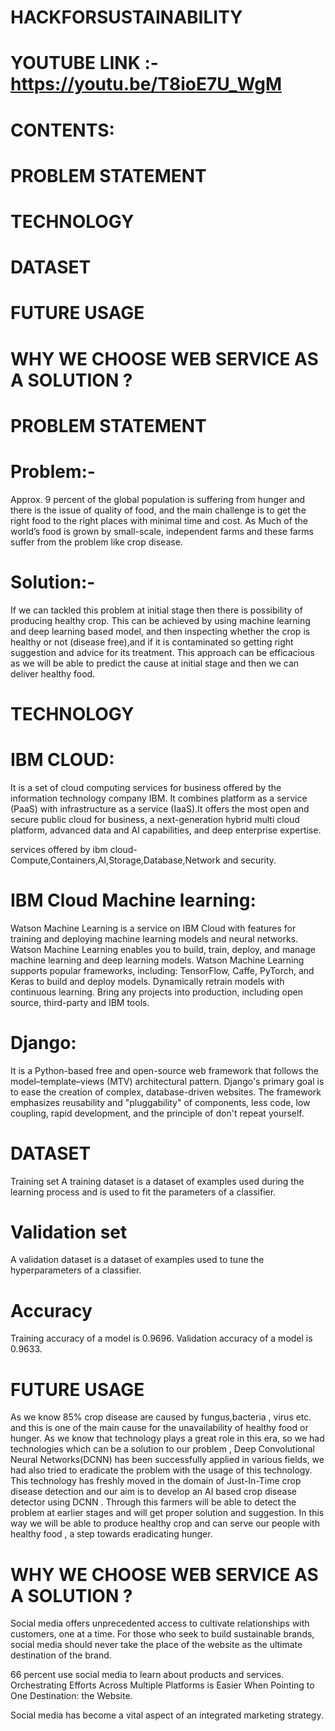 # HACKFORSUSTAINABILITY

# YOUTUBE LINK :- https://youtu.be/T8ioE7U_WgM

# CONTENTS:
   # PROBLEM STATEMENT
   # TECHNOLOGY
  # DATASET
  # FUTURE USAGE
  # WHY WE CHOOSE WEB SERVICE AS A SOLUTION ?
   
# PROBLEM STATEMENT   
# Problem:- 
Approx. 9 percent of the global population is suffering from hunger and there is the issue of quality of food, and the main challenge is to get the right food to the right places with minimal time and cost. 
As Much of the world’s food is grown by small-scale, independent farms and these farms suffer from the problem like crop disease. 

# Solution:- 
If we can tackled this problem at initial stage then there is possibility of producing healthy crop. 
This can be achieved by using machine learning and deep learning based model, and then inspecting whether the crop is healthy or not (disease free),and if it is contaminated so getting right suggestion and advice for its treatment. 
This approach can be efficacious as we will be able to predict the cause at initial stage and then we can deliver healthy food.

# TECHNOLOGY

# IBM CLOUD:

It  is a set of cloud computing services for business offered by the information technology company IBM. It combines platform as a service (PaaS) with infrastructure as a service (IaaS).It offers the most open and secure public cloud for business, a next-generation hybrid multi cloud platform, advanced data and AI capabilities, and deep enterprise expertise.

services offered by ibm cloud-
Compute,Containers,AI,Storage,Database,Network and security.


# IBM Cloud Machine learning:

Watson Machine Learning is a service on IBM Cloud with features for training and deploying machine learning models and neural networks. 
Watson Machine Learning enables you to build, train, deploy, and manage machine learning and deep learning models.
Watson Machine Learning supports popular frameworks, including: TensorFlow, Caffe, PyTorch, and Keras to build and deploy models.
Dynamically retrain models with continuous learning.
Bring any projects into production, including open source, third-party and IBM tools.


# Django:
It is a Python-based free and open-source web framework that follows the model–template–views (MTV) architectural pattern.
Django's primary goal is to ease the creation of complex, database-driven websites.
The framework emphasizes reusability and "pluggability" of components, less code, low coupling, rapid development, and the principle of don't repeat yourself.

# DATASET
Training set
A training dataset is a dataset of examples used during the learning process and is used to fit the parameters of a classifier.

# Validation set 
A validation dataset is a dataset of examples used to tune the hyperparameters of a classifier.

# Accuracy
Training accuracy of a model is 0.9696.
Validation accuracy of a model is 0.9633.

# FUTURE USAGE

As we know 85% crop disease are caused by fungus,bacteria , virus etc. and this is one of the main cause for the unavailability of healthy food or hunger.
As we know that technology plays a great role in this era, so we had technologies which can be a solution to our problem , Deep Convolutional Neural Networks(DCNN) has been successfully applied in various fields, we had also tried to eradicate the problem with the usage of this technology. 
This technology has freshly moved in the domain of Just-In-Time crop disease detection and our aim is to develop an AI based crop disease detector using DCNN .
Through this farmers will be able to detect the problem at earlier stages and will get proper solution and suggestion.
In this way we will be able to produce healthy crop and can serve our people with healthy food , a step towards eradicating hunger.  

# WHY WE CHOOSE WEB SERVICE AS A SOLUTION ?
Social media offers unprecedented access to cultivate relationships with customers, one at a time. For those who seek to build sustainable brands, social media should never take the place of the website as the ultimate destination of the brand.

66 percent use social media to learn about products and services.
Orchestrating Efforts Across Multiple Platforms is Easier When Pointing to One Destination: the Website.

Social media has become a vital aspect of an integrated marketing strategy.










   

